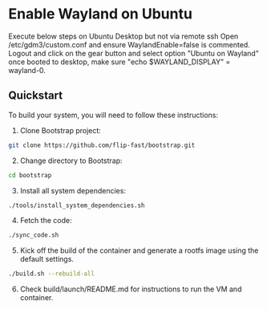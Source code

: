 # Enable Wayland on Ubuntu
Execute below steps on Ubuntu Desktop but not via remote ssh
Open /etc/gdm3/custom.conf and ensure WaylandEnable=false is commented.
Logout and click on the gear button and select option "Ubuntu on Wayland"
once booted to desktop, make sure "echo $WAYLAND_DISPLAY" = wayland-0.

## Quickstart
To build your system, you will need to follow these instructions:
1. Clone Bootstrap project:
```bash
git clone https://github.com/flip-fast/bootstrap.git
```
2. Change directory to Bootstrap:
```bash
cd bootstrap
```
3. Install all system dependencies:
```bash
./tools/install_system_dependencies.sh
```
4. Fetch the code:
```bash
./sync_code.sh
```
5. Kick off the build of the container and generate
a rootfs image using the default settings. 
```bash
./build.sh --rebuild-all
```
6. Check build/launch/README.md for instructions to run the VM and container.
